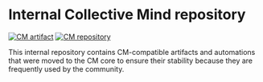 # Internal Collective Mind repository

[![CM artifact](https://img.shields.io/badge/Artifact-automated%20and%20reusable-blue)](https://github.com/mlcommons/ck/tree/master/cm)
[![CM repository](https://img.shields.io/badge/Collective%20Mind-compatible-blue)](https://github.com/mlcommons/ck/tree/master/cm)

This internal repository contains CM-compatible artifacts and automations 
that were moved to the CM core to ensure their stability 
because they are frequently used by the community.
